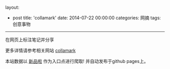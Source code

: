 layout: 
  - post 
title: 'collamark' 
date: 2014-07-22 00:00:00 
categories: 网摘 
tags: 创意事物 
---

在网页上标注笔记并分享  

更多详情请参考相关网站 [collamark](http://collamark.com)  

本站数据以 [新品啦](http://xinpinla.com/) 作为入口点进行爬取! 并自动发布于github pages上。  
